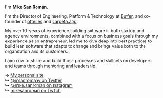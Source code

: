 
I'm **Mike San Román**.

I'm the Director of Engineering, Platform & Technology at [Buffer](https://buffer.com), and co-founder of [otter.es](https://otter.es) and [carpeta.app](https://www.carpeta.app/?utm_source=github).

My over 10-years of experience building software in both startup and agency environments, combined with a focus on business goals through my experience as an entrepreneur, led me to dive deep into best practices to build lean software that adapts to change and brings value both to the organization and its customers.

I aim now to share and build those processes and skillsets on developers and teams through mentoring and leadership.

→ [My personal site](https://msanroman.io)  
↳ [@msanromanv on Twitter](https://twitter.com/msanromanv)  
↳ [@mike.sanroman on Instagram](https://instagram.com/mike.sanroman)  
↳ [mikesanroman on Twitch](https://twitch.tv/mikesanroman)  

<!--
**msanroman/msanroman** is a ✨ _special_ ✨ repository because its `README.md` (this file) appears on your GitHub profile.

Here are some ideas to get you started:

- 🔭 I’m currently working on ...
- 🌱 I’m currently learning ...
- 👯 I’m looking to collaborate on ...
- 🤔 I’m looking for help with ...
- 💬 Ask me about ...
- 📫 How to reach me: ...
- 😄 Pronouns: ...
- ⚡ Fun fact: ...
-->
